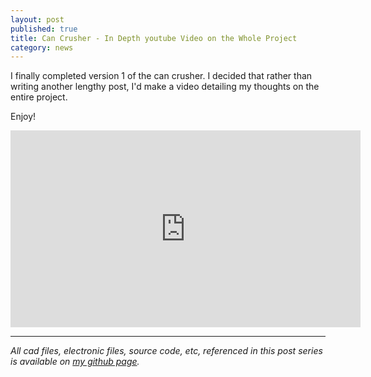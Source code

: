```yaml
---
layout: post
published: true
title: Can Crusher - In Depth youtube Video on the Whole Project
category: news
---
```


I finally completed version 1 of the can crusher. I decided that
rather than writing another lengthy post, I'd make a video detailing
my thoughts on the entire project.

Enjoy!

<iframe width="560" height="315" src="https://www.youtube.com/embed/nmYN3EZNI_g" title="YouTube video player" frameborder="0" allow="accelerometer; autoplay; clipboard-write; encrypted-media; gyroscope; picture-in-picture" allowfullscreen></iframe>


**********************

*All cad files, electronic files, source code, etc, referenced in this
 post series is available on [my github
 page](https://github.com/grant-olson/can-crusher).*